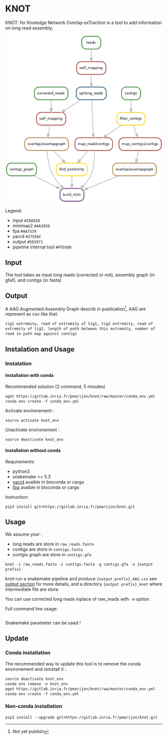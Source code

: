 # KNOT

KNOT: for Knoledge Network Overlap exTraction is a tool to add information on long read assembly.

![Globale pipeline](images/pipeline.png)

Legend: 
- input `#2D882D`
- minimap2 `#AA3939`
- fpa `#AA7539`
- yacrd `#27556C`
- output `#5D2971`
- pipeline internal tool `#FFD300`

## Input

The tool takes as input long reads (corrected or not), assembly graph (in gfa1), and contigs (in fasta)

## Output

A AAG Augmented Assembly Graph describ in publication[^link to publication], AAG are represent as csv like that:
```
tig1 extremity, read of extremity of tig1, tig2 extremity, read of extremity of tig2, length of path between this extremity, number of read in path map against contigs 
```

## Instalation and Usage

### Instalation

#### Installation with conda

Recommended solution (2 command, 5 minutes)

```
wget https://gitlab.inria.fr/pmarijon/knot/raw/master/conda_env.yml
conda env create -f conda_env.yml
```

Activate environement :
```
source activate knot_env
```

Unactivate environement :
```
source deactivate knot_env
```

#### Installation without conda

Requirements:

- python3
- snakemake >= 5.3
- [yacrd](https://github.com/natir/yacrd) avaible in bioconda or cargo
- [fpa](https://github.com/natir/fpa) avaible in bioconda or cargo

Instruction:

```
pip3 install git+https://gitlab.inria.fr/pmarijon/knot.git 
```

## Usage

We assume your :
- long reads are store in `raw_reads.fasta`
- contigs are store in `contigs.fasta`
- contgis graph are store in `contigs.gfa`

```
knot -i raw_reads.fasta -C contigs.fasta -g contigs.gfa -o {output prefix}
```

knot run a snakemake pipeline and produce `{output prefix}_AAG.csv` see [output section](#output) for more details, and a directory `{output prefix}_knot` where intermediate file are store.

You can use corrected long reads inplace of raw_reads with `-m` option.

Full command line usage:
```

```

Snakemake parameter can be used !

## Update

### Conda installation

The recommended way to update this tool is to remove the conda environement and reinstall it :

```
source deactivate knot_env
conda env remove -n knot_env
wget https://gitlab.inria.fr/pmarijon/knot/raw/master/conda_env.yml
conda env create -f conda_env.yml
```

### Non-conda installation

```
pip3 install --upgrade git+https://gitlab.inria.fr/pmarijon/knot.git
```

[^link to publication]: Not yet publish 
